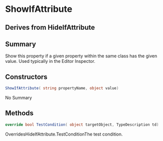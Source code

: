 # ShowIfAttribute

## Derives from HideIfAttribute

## Summary

Show this property if a given property within the same class has the given value. Used typically in the Editor Inspector.
## Constructors

```c#
ShowIfAttribute( string propertyName, object value) 
```
No Summary
## Methods

```c#
override bool TestCondition( object targetObject, TypeDescription td) 
```
OverridesHideIfAttribute.TestConditionThe test condition.
